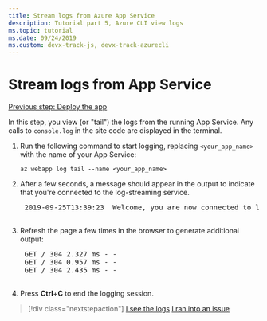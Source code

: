 ```yaml
---
title: Stream logs from Azure App Service
description: Tutorial part 5, Azure CLI view logs
ms.topic: tutorial
ms.date: 09/24/2019
ms.custom: devx-track-js, devx-track-azurecli
---
```


# Stream logs from App Service

[Previous step: Deploy the app](tutorial-vscode-azure-cli-node-04.md)

In this step, you view (or "tail") the logs from the running App Service. Any calls to `console.log` in the site code are displayed in the terminal.

1. Run the following command to start logging, replacing `<your_app_name>` with the name of your App Service:

    ```azurecli
    az webapp log tail --name <your_app_name>
    ```

1. After a few seconds, a message should appear in the output to indicate that you're connected to the log-streaming service.

    <pre>
    2019-09-25T13:39:23  Welcome, you are now connected to log-streaming service. The default timeout is 2 hours. Change the timeout with the App Setting SCM_LOGSTREAM_TIMEOUT (in seconds).
    </pre>

1. Refresh the page a few times in the browser to generate additional output:

    <pre>
    GET / 304 2.327 ms - -
    GET / 304 0.957 ms - -
    GET / 304 2.435 ms - -
    </pre>

1. Press **Ctrl**+**C** to end the logging session.

> [!div class="nextstepaction"]
> [I see the logs](tutorial-vscode-azure-cli-node-06.md) [I ran into an issue](https://www.research.net/r/PWZWZ52?tutorial=node-deployment&step=tailing-logs)
